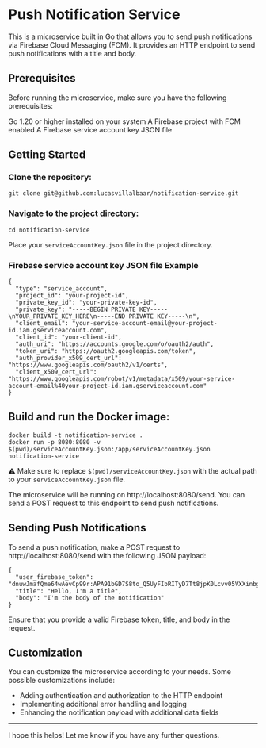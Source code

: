 # Push Notification Service
This is a microservice built in Go that allows you to send push notifications via Firebase Cloud Messaging (FCM). It provides an HTTP endpoint to send push notifications with a title and body.

## Prerequisites
Before running the microservice, make sure you have the following prerequisites:

Go 1.20 or higher installed on your system
A Firebase project with FCM enabled
A Firebase service account key JSON file

## Getting Started
### Clone the repository:
```
git clone git@github.com:lucasvillalbaar/notification-service.git
```

### Navigate to the project directory:

```
cd notification-service
```

Place your ```serviceAccountKey.json``` file in the project directory.

### Firebase service account key JSON file Example

```
{
  "type": "service_account",
  "project_id": "your-project-id",
  "private_key_id": "your-private-key-id",
  "private_key": "-----BEGIN PRIVATE KEY-----\nYOUR_PRIVATE_KEY_HERE\n-----END PRIVATE KEY-----\n",
  "client_email": "your-service-account-email@your-project-id.iam.gserviceaccount.com",
  "client_id": "your-client-id",
  "auth_uri": "https://accounts.google.com/o/oauth2/auth",
  "token_uri": "https://oauth2.googleapis.com/token",
  "auth_provider_x509_cert_url": "https://www.googleapis.com/oauth2/v1/certs",
  "client_x509_cert_url": "https://www.googleapis.com/robot/v1/metadata/x509/your-service-account-email%40your-project-id.iam.gserviceaccount.com"
}

```

## Build and run the Docker image:

```
docker build -t notification-service .
docker run -p 8080:8080 -v $(pwd)/serviceAccountKey.json:/app/serviceAccountKey.json notification-service
```

⚠️ Make sure to replace ```$(pwd)/serviceAccountKey.json``` with the actual path to your ```serviceAccountKey.json``` file.

The microservice will be running on http://localhost:8080/send. You can send a POST request to this endpoint to send push notifications.

## Sending Push Notifications
To send a push notification, make a POST request to http://localhost:8080/send with the following JSON payload:

```
{
  "user_firebase_token": "dnuwJmafQme64wAevCp99r:APA91bGD7S8to_Q5UyFIbRITyD7Tt8jpK0Lcvv05VXXinbgzNzIlOlL7ZZqpPD1RtiTt_jcObO2f3mcDCi3S_g40VtDqeFtSDNIhrxrUlF4caP1p0Vlv8IxfMM9zjQzyxTPy3yysdskjh",
  "title": "Hello, I'm a title",
  "body": "I'm the body of the notification"
}
```

Ensure that you provide a valid Firebase token, title, and body in the request.

## Customization
You can customize the microservice according to your needs. Some possible customizations include:

- Adding authentication and authorization to the HTTP endpoint
- Implementing additional error handling and logging
- Enhancing the notification payload with additional data fields

***

I hope this helps! Let me know if you have any further questions.
